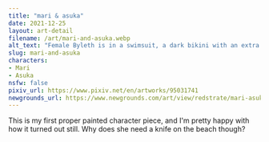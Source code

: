 ```yaml
---
title: "mari & asuka"
date: 2021-12-25
layout: art-detail
filename: /art/mari-and-asuka.webp
alt_text: "Female Byleth is in a swimsuit, a dark bikini with an extra belt and holding a knife. She is looking down at the viewer. She has dark blue hair, pale skin and bright blue eyes. She has a flower tucked in her hair."
slug: mari-and-asuka
characters:
- Mari
- Asuka
nsfw: false
pixiv_url: https://www.pixiv.net/en/artworks/95031741
newgrounds_url: https://www.newgrounds.com/art/view/redstrate/mari-asuka
---
```

This is my first proper painted character piece, and I'm pretty happy with how it turned out still. Why does she need a knife on the beach though?
